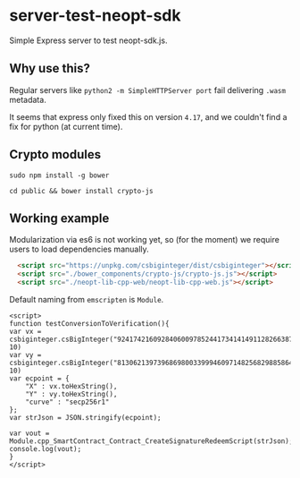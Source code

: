 # server-test-neopt-sdk

Simple Express server to test neopt-sdk.js.

## Why use this?

Regular servers like `python2 -m SimpleHTTPServer port` fail delivering `.wasm` metadata.

It seems that express only fixed this on version `4.17`, and we couldn't find a fix for python (at current time).


## Crypto modules

`sudo npm install -g bower`

`cd public && bower install crypto-js`


## Working example

Modularization via es6 is not working yet, so (for the moment) we require users to load dependencies manually.

```html
  <script src="https://unpkg.com/csbiginteger/dist/csbiginteger"></script>
  <script src="./bower_components/crypto-js/crypto-js.js"></script>
  <script src="./neopt-lib-cpp-web/neopt-lib-cpp-web.js"></script>
```
Default naming from `emscripten` is `Module`.


```
<script>
function testConversionToVerification(){
var vx = csbiginteger.csBigInteger("92417421609284060097852441734141491128266387380656748836951019715045385777354", 10)
var vy = csbiginteger.csBigInteger("81306213973968698003399946097148256829885864908442466985789085263601870844340", 10)
var ecpoint = {
    "X" : vx.toHexString(),
    "Y" : vy.toHexString(),
    "curve" : "secp256r1"
};
var strJson = JSON.stringify(ecpoint);

var vout = Module.cpp_SmartContract_Contract_CreateSignatureRedeemScript(strJson);
console.log(vout);
}
</script>
```
